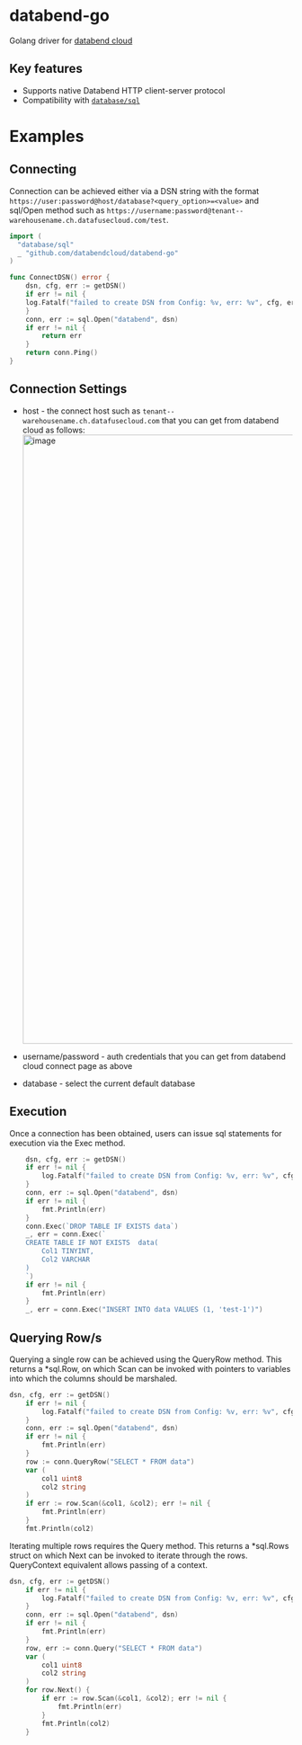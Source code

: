 # databend-go
Golang driver for [databend cloud](https://www.databend.com/)

## Key features

- Supports native Databend HTTP client-server protocol
- Compatibility with [`database/sql`](#std-databasesql-interface)

# Examples

## Connecting
Connection can be achieved either via a DSN string with the format `https://user:password@host/database?<query_option>=<value>` and sql/Open method such as `https://username:password@tenant--warehousename.ch.datafusecloud.com/test`.

```go
import (
  "database/sql"
  _ "github.com/databendcloud/databend-go"
)

func ConnectDSN() error {
    dsn, cfg, err := getDSN()
    if err != nil {
    log.Fatalf("failed to create DSN from Config: %v, err: %v", cfg, err)
    }
    conn, err := sql.Open("databend", dsn)
    if err != nil {
        return err
    }
    return conn.Ping()
}
```

## Connection Settings
- host - the connect host such as `tenant--warehousename.ch.datafusecloud.com` that you can get from databend cloud as follows:
	<img width="1084" alt="image" src="https://user-images.githubusercontent.com/7600925/201461064-d503cfb3-43e0-4c7c-b270-2898452ebc8e.png">

- username/password - auth credentials that you can get from databend cloud connect page as above
- database - select the current default database


## Execution
Once a connection has been obtained, users can issue sql statements for execution via the Exec method.

```go
    dsn, cfg, err := getDSN()
	if err != nil {
		log.Fatalf("failed to create DSN from Config: %v, err: %v", cfg, err)
	}
	conn, err := sql.Open("databend", dsn)
	if err != nil {
		fmt.Println(err)
	}
	conn.Exec(`DROP TABLE IF EXISTS data`)
	_, err = conn.Exec(`
    CREATE TABLE IF NOT EXISTS  data(
        Col1 TINYINT,
        Col2 VARCHAR 
    ) 
    `)
	if err != nil {
		fmt.Println(err)
	}
	_, err = conn.Exec("INSERT INTO data VALUES (1, 'test-1')")
```

## Querying Row/s
Querying a single row can be achieved using the QueryRow method. This returns a *sql.Row, on which Scan can be invoked with pointers to variables into which the columns should be marshaled. 

```go
dsn, cfg, err := getDSN()
	if err != nil {
		log.Fatalf("failed to create DSN from Config: %v, err: %v", cfg, err)
	}
	conn, err := sql.Open("databend", dsn)
	if err != nil {
		fmt.Println(err)
	}
	row := conn.QueryRow("SELECT * FROM data")
	var (
		col1 uint8
		col2 string
	)
	if err := row.Scan(&col1, &col2); err != nil {
		fmt.Println(err)
	}
	fmt.Println(col2)
```

Iterating multiple rows requires the Query method. This returns a *sql.Rows struct on which Next can be invoked to iterate through the rows. QueryContext equivalent allows passing of a context.

```go
dsn, cfg, err := getDSN()
	if err != nil {
		log.Fatalf("failed to create DSN from Config: %v, err: %v", cfg, err)
	}
	conn, err := sql.Open("databend", dsn)
	if err != nil {
		fmt.Println(err)
	}
	row, err := conn.Query("SELECT * FROM data")
	var (
		col1 uint8
		col2 string
	)
	for row.Next() {
		if err := row.Scan(&col1, &col2); err != nil {
			fmt.Println(err)
		}
		fmt.Println(col2)
	}
```
